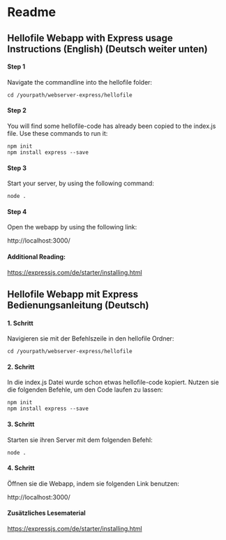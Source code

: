 # Readme

## Hellofile Webapp with Express usage Instructions (English) (Deutsch weiter unten)

#### Step 1

Navigate the commandline into the hellofile folder:

    cd /yourpath/webserver-express/hellofile

#### Step 2

You will find some hellofile-code has already been copied to the index.js file. Use these commands to run it:

    npm init  
    npm install express --save

#### Step 3

Start your server, by using the following command:

    node .

#### Step 4

Open the webapp by using the following link: 

http://localhost:3000/

#### Additional Reading:

https://expressjs.com/de/starter/installing.html



## Hellofile Webapp mit Express Bedienungsanleitung (Deutsch)

#### 1. Schritt

Navigieren sie mit der Befehlszeile in den hellofile Ordner:

    cd /yourpath/webserver-express/hellofile

#### 2. Schritt

In die index.js Datei wurde schon etwas hellofile-code kopiert. Nutzen sie die folgenden Befehle, um den Code laufen zu lassen:

    npm init  
    npm install express --save


#### 3. Schritt

Starten sie ihren Server mit dem folgenden Befehl:

    node .


#### 4. Schritt

Öffnen sie die Webapp, indem sie folgenden Link benutzen:

http://localhost:3000/

#### Zusätzliches Lesematerial

https://expressjs.com/de/starter/installing.html
